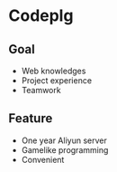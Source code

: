 # Codeplg

## Goal
- Web knowledges
- Project experience
- Teamwork

## Feature 
- One year Aliyun server
- Gamelike programming
- Convenient 
